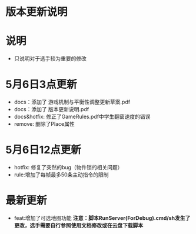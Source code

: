 # 版本更新说明

# 说明
- 只说明对于选手较为重要的修改

# 5月6日3点更新
- docs：添加了 游戏机制与平衡性调整更新草案.pdf
- docs：添加了 版本更新说明.pdf
- docs&hotfix: 修正了GameRules.pdf中学生翻窗速度的错误
- remove: 删除了Place属性

# 5月6日12点更新
- hotfix: 修复了突然的bug（物件锁的相关问题）
- rule:增加了每帧最多50条主动指令的限制

# 最新更新
- feat:增加了可选地图功能
  **注意：脚本RunServer(ForDebug).cmd/sh发生了更改，选手需要自行参照使用文档修改或在云盘下载脚本**